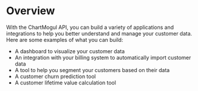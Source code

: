 # Overview

With the ChartMogul API, you can build a variety of applications and
integrations to help you better understand and manage your customer data. Here
are some examples of what you can build:

- A dashboard to visualize your customer data
- An integration with your billing system to automatically import customer data
- A tool to help you segment your customers based on their data
- A customer churn prediction tool
- A customer lifetime value calculation tool
